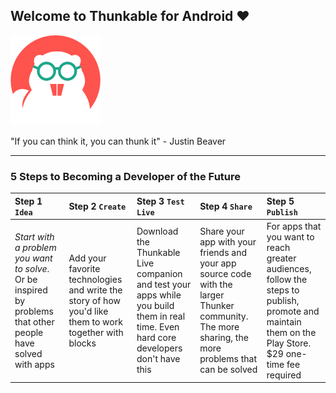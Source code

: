 ## Welcome to Thunkable for Android ❤

![](/assets/thunkable-classic.png)

"If you can think it, you can thunk it" - Justin Beaver

---

### 5 Steps to Becoming a Developer of the Future



| Step 1 `Idea` | Step 2 `Create` | Step 3 `Test Live` | Step 4 `Share` | Step 5 `Publish` |
| :--- | :--- | :--- | :--- | :--- |
| _Start with a problem you want to solve_. Or be inspired by problems that other people have solved with apps | Add your favorite technologies and write the story of how you'd like them to work together with blocks | Download the Thunkable Live companion and test your apps while you build them in real time. Even hard core developers don't have this | Share your app with your friends and your app source code with the larger Thunker community. The more sharing, the more problems that can be solved | For apps that you want to reach greater audiences, follow the steps to publish, promote and maintain them on the Play Store. $29 one-time fee required |



